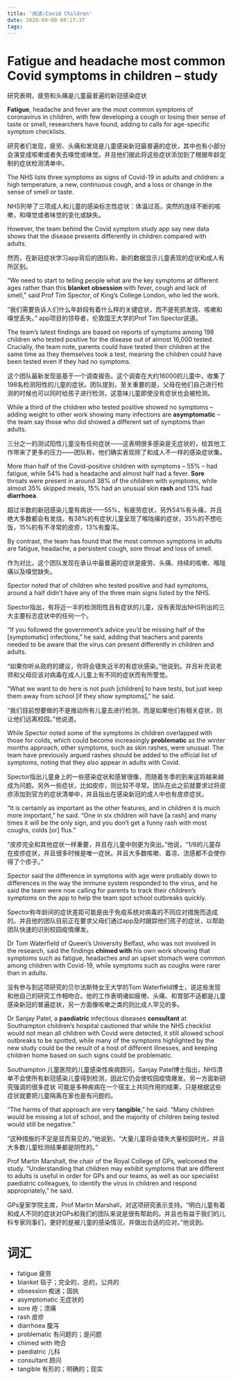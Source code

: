 ```yaml
---
title: '阅读:Covid Children'
date: 2020-09-09 08:17:37
tags:
---
```


# Fatigue and headache most common Covid symptoms in children – study
研究表明，疲劳和头痛是儿童最普遍的新冠感染症状

**Fatigue**, headache and fever are the most common symptoms of coronavirus in children, with few developing a cough or losing their sense of taste or smell, researchers have found, adding to calls for age-specific symptom checklists.

研究者们发现，疲劳、头痛和发烧是儿童感染新冠最普遍的症状，其中也有小部分会演变成咳嗽或者失去嗅觉或味觉。并且他们据此将这些症状添加到了根据年龄定制的症状检测清单中。

The NHS lists three symptoms as signs of Covid-19 in adults and children: a high temperature, a new, continuous cough, and a loss or change in the sense of smell or taste.

NHS列举了三项成人和儿童的感染标志性症状：体温过高，突然的连续不断的咳嗽，和嗅觉或者味觉的变化或缺失。

However, the team behind the Covid symptom study app say new data shows that the disease presents differently in children compared with adults.

然而，在新冠症状学习app背后的团队称，新的数据显示儿童表现的症状和成人有所区别。


<!---more--->

“We need to start to telling people what are the key symptoms at different ages rather than this **blanket** **obsession** with fever, cough and lack of smell,” said Prof Tim Spector, of King’s College London, who led the work.

“我们需要告诉人们什么年龄段有着什么样的关键症状，而不是死抓发烧、咳嗽和嗅觉丢失。” app项目的领导者，伦敦国王大学的Prof Tim Spector说道。

The team’s latest findings are based on reports of symptoms among 198 children who tested positive for the disease out of almost 16,000 tested. Crucially, the team note, parents could have tested their children at the same time as they themselves took a test, meaning the children could have been tested even if they had no symptoms.

这个团队最新发现是基于一个调查报告。这个调查在大约16000的儿童中，收集了198名检测阳性的儿童的症状。团队提到，至关重要的是，父母在他们自己进行检测的时候也可以同时给孩子进行检测，这意味儿童即使没有症状也会被检测。

While a third of the children who tested positive showed no symptoms – adding weight to other work showing many infections are **asymptomatic** – the team say those who did showed a different set of symptoms than adults.

三分之一的测试阳性儿童没有任何症状——这表明很多感染是无症状的，给其他工作带来了更多的压力——团队称，他们确实表现除了和成人不一样的感染症状集。

More than half of the Covid-positive children with symptoms – 55% – had fatigue, while 54% had a headache and almost half had a fever. **Sore** throats were present in around 38% of the children with symptoms, while almost 35% skipped meals, 15% had an unusual skin **rash** and 13% had **diarrhoea**.

超过半数的新冠感染儿童有病状——55%，有疲劳症状，另外54%有头痛，并且绝大多数都会有发烧。有38%的有症状儿童呈现了喉咙痛的症状，35%的不想吃饭，15%的有不寻常的皮疹，13%有腹泻。

By contrast, the team has found that the most common symptoms in adults are fatigue, headache, a persistent cough, sore throat and loss of smell.

作为对比，这个团队发现在承认中最普遍的症状是疲劳、头痛、持续的咳嗽、喉咙痛以及嗅觉缺失。

Spector noted that of children who tested positive and had symptoms, around a half didn’t have any of the three main signs listed by the NHS.

Spector指出，有将近一半的检测阳性且有症状的儿童，没有表现出NHS列出的三大主要标志症状中的任何一个。

“If you followed the government’s advice you’d be missing half of the [symptomatic] infections,” he said, adding that teachers and parents needed to be aware that the virus can present differently in children and adults.

“如果你听从政府的建议，你将会错失近半的有症状感染。”他说到。并且补充说老师和父母应该对病毒在成人儿童上有不同的症状而有所警觉。

“What we want to do here is not push [children] to have tests, but just keep them away from school [if they show symptoms],” he said.

“我们目前想要做的不是推动所有儿童去进行检测，而是如果他们有相关症状，则让他们远离校园。”他说道。

While Spector noted some of the symptoms in children overlapped with those for colds, which could become increasingly **problematic** as the winter months approach, other symptoms, such as skin rashes, were unusual. The team have previously argued rashes should be added to the official list of symptoms, noting that they also appear in adults with Covid.

Spector指出儿童身上的一些感染症状和感冒很像，而随着冬季的到来这将越来越成为问题。另外一些症状，比如皮疹，则比较不寻常。团队在此之前就要求过将皮疹添加到官方的症状清单中，并且指出在感染新冠的成人中也有皮疹症状。

“It is certainly as important as the other features, and in children it is much more important,” he said. “One in six children will have [a rash] and many times it will be the only sign, and you don’t get a funny rash with most coughs, colds [or] flus.”

“皮疹完全和其他症状一样重要，并且在儿童中则更为突出。”他说，“1/6的儿童存在皮疹症状，并且很多时候是唯一症状。并且大多数咳嗽、着凉、流感都不会使你得了个疹子。”

Spector said the difference in symptoms with age were probably down to differences in the way the immune system responded to the virus, and he said the team were now calling for parents to track their children’s symptoms on the app to help the team spot school outbreaks quickly.

Spector称年龄间的症状差距可能是由于免疫系统对病毒的不同应对措施而造成的。并且他的团队目前正在要求父母们通过app及时跟踪他们孩子的症状，以帮助团队快速的识别校园疫情爆发。

Dr Tom Waterfield of Queen’s University Belfast, who was not involved in the research, said the findings **chimed with** his own work showing that symptoms such as fatigue, headaches and an upset stomach were common among children with Covid-19, while symptoms such as coughs were rarer than in adults.

没有参与到这项研究的贝尔法斯特女王大学的Tom Waterfield博士，说这些发现和他自己的研究工作相吻合。他的工作表明诸如疲倦、头痛、和胃部不适都是儿童感染新冠的普遍症状，另一方面像咳嗽之类的则比成人罕见的多。

Dr Sanjay Patel, a **paediatric** infectious diseases **consultant** at Southampton children’s hospital cautioned that while the NHS checklist would not mean all children with Covid were detected, it still allowed school outbreaks to be spotted, while many of the symptoms highlighted by the new study could be the result of a host of different illnesses, and keeping children home based on such signs could be problematic.

Southampton 儿童医院的儿童感染性疾病顾问，Sanjay Patel博士指出，NHS清单不会使所有新冠感染儿童得到检测，因此它仍会使校园疫情爆发。另一方面新研究强调的很多症状
可能是多种疾病在一个宿主上共同作用的结果，只是根据这些症状就要把儿童隔离在家也是有问题的。

“The harms of that approach are very **tangible**,” he said. “Many children would be missing a lot of school, and the majority of children being tested would still be negative.”

“这种措施的不足是显而易见的，”他说到，“大量儿童将会错失大量校园时光，并且大多数儿童检测结果都是阴性的。”

Prof Martin Marshall, the chair of the Royal College of GPs, welcomed the study. “Understanding that children may exhibit symptoms that are different to adults is useful in order for GPs and our teams, as well as our specialist paediatric colleagues, to identify the virus in children and respond appropriately,” he said.

GPs皇家学院主席，Prof Martin Marshall，对这项研究表示支持。“明白儿童有着和成人不同的症状对GPs和我们的团队来说是很有帮助的。并且也有益于我们的儿科专家同事们，更好的是被儿童的感染情况，并做出合适的应对。”他说到。

# 词汇
- fatigue 疲劳
- blanket 毯子；完全的，总的，公共的
- obsession 痴迷；固执
- asymptomatic 无症状的
- sore 疮；溃痛
- rash 皮疹
- diarrhoea 腹泻
- problematic 有问题的；是问题
- chimed with 吻合
- paediatric 儿科
- consultant 顾问
- tangible 有形的；明确的；现实